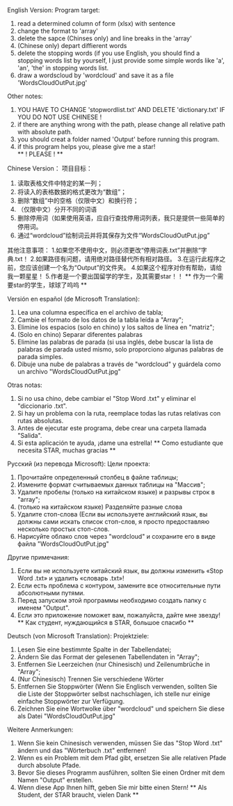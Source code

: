 English Version:
Program target: 
1. read a determined column of form (xlsx) with sentence
2. change the format to 'array'
3. delete the sapce (Chinses only) and line breaks in the 'array' 
4. (Chinese only) depart diffierent words
5. delete the stopping words (if you use English, you should find a stopping words list by yourself, I just provide some simple words like 'a', 'an', 'the' in stopping words list.
6. draw a wordscloud by 'wordcloud' and save it as a file 'WordsCloudOutPut.jpg' 

Other notes:
1. YOU HAVE TO CHANGE 'stopwordlist.txt' AND DELETE 'dictionary.txt' IF YOU DO NOT USE CHINESE !
2. if there are anything wrong with the path, please change all relative path with absolute path.
3. you should creat a folder named 'Output' before running this program.
4. if this program helps you, please give me a star!  
                              **  ! PLEASE ! **

Chinese Version：
项目目标：
1. 读取表格文件中特定的某一列；
2. 将读入的表格数据的格式更改为“数组”；
3. 删除“数组”中的空格（仅限中文）和换行符；
4. （仅限中文）分开不同的词语
5. 删除停用词（如果使用英语，应自行查找停用词列表，我只是提供一些简单的停用词。
6. 通过“wordcloud”绘制词云并将其保存为文件“WordsCloudOutPut.jpg”

其他注意事项：
1.如果您不使用中文，则必须更改“停用词表.txt”并删除“字典.txt！
2.如果路径有问题，请用绝对路径替代所有相对路径。
3.在运行此程序之前，您应该创建一个名为“Output”的文件夹。
4.如果这个程序对你有帮助，请给我一颗星星！ 
5.作者是一个要出国留学的学生，及其需要star！！
         ** 作为一个需要star的学生，球球了呜呜 **

Versión en español (de Microsoft Translation):
1. Lea una columna específica en el archivo de tabla;
2. Cambie el formato de los datos de la tabla leída a "Array";
3. Elimine los espacios (solo en chino) y los saltos de línea en "matriz";
4. (Solo en chino) Separar diferentes palabras
5. Elimine las palabras de parada (si usa inglés, debe buscar la lista de palabras de parada usted mismo, solo proporciono algunas palabras de parada simples.
6. Dibuje una nube de palabras a través de "wordcloud" y guárdela como un archivo "WordsCloudOutPut.jpg"

Otras notas:
1. Si no usa chino, debe cambiar el "Stop Word .txt" y eliminar el "diccionario .txt".
2. Si hay un problema con la ruta, reemplace todas las rutas relativas con rutas absolutas.
3. Antes de ejecutar este programa, debe crear una carpeta llamada "Salida".
4. Si esta aplicación te ayuda, ¡dame una estrella! 
         ** Como estudiante que necesita STAR, muchas gracias **

Русский (из перевода Microsoft):
Цели проекта:
1. Прочитайте определенный столбец в файле таблицы;
2. Измените формат считываемых данных таблицы на "Массив";
3. Удалите пробелы (только на китайском языке) и разрывы строк в "array";
4. (только на китайском языке) Разделяйте разные слова
5. Удалите стоп-слова (Если вы используете английский язык, вы должны сами искать список стоп-слов, я просто предоставляю несколько простых стоп-слов.
6. Нарисуйте облако слов через "wordcloud" и сохраните его в виде файла "WordsCloudOutPut.jpg"

Другие примечания:
1. Если вы не используете китайский язык, вы должны изменить «Stop Word .txt» и удалить «словарь .txt»!
2. Если есть проблема с контуром, замените все относительные пути абсолютными путями.
3. Перед запуском этой программы необходимо создать папку с именем "Output".
4. Если это приложение поможет вам, пожалуйста, дайте мне звезду! 
 ** Как студент, нуждающийся в STAR, большое спасибо **

Deutsch (von Microsoft Translation):
Projektziele:
1. Lesen Sie eine bestimmte Spalte in der Tabellendatei;
2. Ändern Sie das Format der gelesenen Tabellendaten in "Array";
3. Entfernen Sie Leerzeichen (nur Chinesisch) und Zeilenumbrüche in "Array";
4. (Nur Chinesisch) Trennen Sie verschiedene Wörter
5. Entfernen Sie Stoppwörter (Wenn Sie Englisch verwenden, sollten Sie die Liste der Stoppwörter selbst nachschlagen, ich stelle nur einige einfache Stoppwörter zur Verfügung.
6. Zeichnen Sie eine Wortwolke über "wordcloud" und speichern Sie diese als Datei "WordsCloudOutPut.jpg"

Weitere Anmerkungen:
1. Wenn Sie kein Chinesisch verwenden, müssen Sie das "Stop Word .txt" ändern und das "Wörterbuch .txt" entfernen!
2. Wenn es ein Problem mit dem Pfad gibt, ersetzen Sie alle relativen Pfade durch absolute Pfade.
3. Bevor Sie dieses Programm ausführen, sollten Sie einen Ordner mit dem Namen "Output" erstellen.
4. Wenn diese App Ihnen hilft, geben Sie mir bitte einen Stern! 
 ** Als Student, der STAR braucht, vielen Dank **